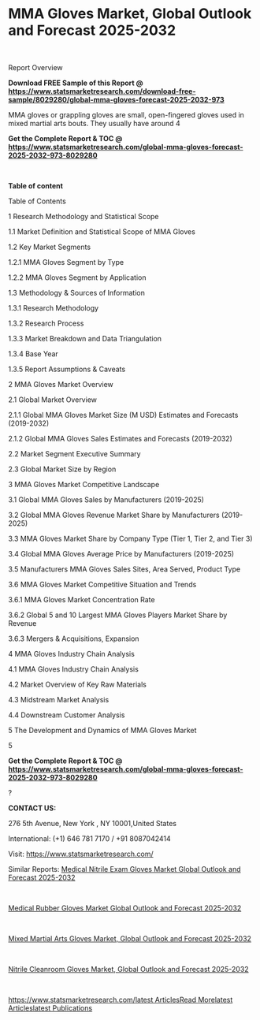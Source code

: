<h1>MMA Gloves Market, Global Outlook and Forecast 2025-2032</h1><br/><p>Report Overview</p>
 
 
 
 <p><strong>Download FREE Sample of this Report @ <a href="https://www.statsmarketresearch.com/download-free-sample/8029280/global-mma-gloves-forecast-2025-2032-973">https://www.statsmarketresearch.com/download-free-sample/8029280/global-mma-gloves-forecast-2025-2032-973</a></strong></p>
 
 
 
 <p>MMA gloves or grappling gloves are small, open-fingered gloves used in mixed martial arts bouts. They usually have around 4</p>
 
 
 
 <div><b>Get the Complete Report & TOC @ <a href="https://www.statsmarketresearch.com/global-mma-gloves-forecast-2025-2032-973-8029280">https://www.statsmarketresearch.com/global-mma-gloves-forecast-2025-2032-973-8029280</a></b></div>
 
 
 
 <p><br />
 
 <b>Table of content</b></p>
 
 
 
 <p>Table of Contents<br />
 
 1 Research Methodology and Statistical Scope<br />
 
 1.1 Market Definition and Statistical Scope of MMA Gloves<br />
 
 1.2 Key Market Segments<br />
 
 1.2.1 MMA Gloves Segment by Type<br />
 
 1.2.2 MMA Gloves Segment by Application<br />
 
 1.3 Methodology & Sources of Information<br />
 
 1.3.1 Research Methodology<br />
 
 1.3.2 Research Process<br />
 
 1.3.3 Market Breakdown and Data Triangulation<br />
 
 1.3.4 Base Year<br />
 
 1.3.5 Report Assumptions & Caveats<br />
 
 2 MMA Gloves Market Overview<br />
 
 2.1 Global Market Overview<br />
 
 2.1.1 Global MMA Gloves Market Size (M USD) Estimates and Forecasts (2019-2032)<br />
 
 2.1.2 Global MMA Gloves Sales Estimates and Forecasts (2019-2032)<br />
 
 2.2 Market Segment Executive Summary<br />
 
 2.3 Global Market Size by Region<br />
 
 3 MMA Gloves Market Competitive Landscape<br />
 
 3.1 Global MMA Gloves Sales by Manufacturers (2019-2025)<br />
 
 3.2 Global MMA Gloves Revenue Market Share by Manufacturers (2019-2025)<br />
 
 3.3 MMA Gloves Market Share by Company Type (Tier 1, Tier 2, and Tier 3)<br />
 
 3.4 Global MMA Gloves Average Price by Manufacturers (2019-2025)<br />
 
 3.5 Manufacturers MMA Gloves Sales Sites, Area Served, Product Type<br />
 
 3.6 MMA Gloves Market Competitive Situation and Trends<br />
 
 3.6.1 MMA Gloves Market Concentration Rate<br />
 
 3.6.2 Global 5 and 10 Largest MMA Gloves Players Market Share by Revenue<br />
 
 3.6.3 Mergers & Acquisitions, Expansion<br />
 
 4 MMA Gloves Industry Chain Analysis<br />
 
 4.1 MMA Gloves Industry Chain Analysis<br />
 
 4.2 Market Overview of Key Raw Materials<br />
 
 4.3 Midstream Market Analysis<br />
 
 4.4 Downstream Customer Analysis<br />
 
 5 The Development and Dynamics of MMA Gloves Market<br />
 
 5</p>
 
 
 
 <div><b>Get the Complete Report & TOC @ <a href="https://www.statsmarketresearch.com/global-mma-gloves-forecast-2025-2032-973-8029280">https://www.statsmarketresearch.com/global-mma-gloves-forecast-2025-2032-973-8029280</a></b></div>
 
 
 
 <p>? </p>
 
 
 
 <p><b>CONTACT US:</b><br />
 
 276 5th Avenue, New York , NY 10001,United States<br />
 
 International: (+1) 646 781 7170 / +91 8087042414<br />
 
 Visit: <a href="https://www.statsmarketresearch.com/">https://www.statsmarketresearch.com/</a><br />
 
 Similar Reports: <a href="https://www.statsmarketresearch.com/global-mma-gloves-forecast-2025-2032-973-8029280">Medical Nitrile Exam Gloves Market Global Outlook and Forecast 2025-2032 </a><br />
 
 <br />
 
 <a href="https://www.statsmarketresearch.com/global-mma-gloves-forecast-2025-2032-973-8029280">Medical Rubber Gloves Market Global Outlook and Forecast 2025-2032 </a><br />
 
 <br />
 
 <a href="https://www.statsmarketresearch.com/global-mma-gloves-forecast-2025-2032-973-8029280">Mixed Martial Arts Gloves Market, Global Outlook and Forecast 2025-2032</a><br />
 
 <br />
 
 <a href="https://www.statsmarketresearch.com/global-mma-gloves-forecast-2025-2032-973-8029280">Nitrile Cleanroom Gloves Market, Global Outlook and Forecast 2025-2032</a><br />
 
 <br />
 
 <a href="https://gyeongbokgung.com">https://www.statsmarketresearch.com/</a><a href="https://hallyeomaritime.com">latest Articles</a><a href="https://jingwansa.com">Read More</a><a href="https://nguoiviet.jp/">latest Articles</a><a href="https://www.intelmarketresearch.com/">latest Publications</a></p>